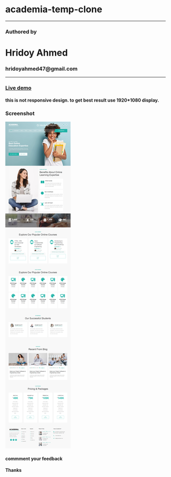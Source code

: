 # academia-temp-clone
<hr/>
<h3>Authored by</h3>
<h1>Hridoy Ahmed</h1>
<h3>hridoyahmed47@gmail.com</h3>
<hr/>
<h3><a href="https://hridoy8888.github.io/academia-temp-clone/">Live demo</a></h3>
<h4>this is not responsive design. to get best result use 1920*1080 display.</h4>

<h3>Screenshot</h3>
<img src="assets/img/screencapture-file-G-web-design-b-11-12-Hridoy-b-11-CSS-HW-assesment-css2-index-html-2022-12-17-09_16_44.png"/>

<h4>commment your feedback</h4>
<h4>Thanks</h4>
